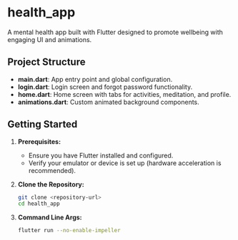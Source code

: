 # health_app

A mental health app built with Flutter designed to promote wellbeing with engaging UI and animations.

## Project Structure

- **main.dart**: App entry point and global configuration.
- **login.dart**: Login screen and forgot password functionality.
- **home.dart**: Home screen with tabs for activities, meditation, and profile.
- **animations.dart**: Custom animated background components.

## Getting Started

1. **Prerequisites:**  
   - Ensure you have Flutter installed and configured.
   - Verify your emulator or device is set up (hardware acceleration is recommended).

2. **Clone the Repository:**  
   ```bash
   git clone <repository-url>
   cd health_app

3. **Command Line Args:**
    ```bash
    flutter run --no-enable-impeller
